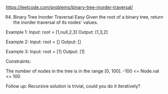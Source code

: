 https://leetcode.com/problems/binary-tree-inorder-traversal/

94. Binary Tree Inorder Traversal
Easy
Given the root of a binary tree, return the inorder traversal of its nodes' values.
 

Example 1:
Input: root = [1,null,2,3]
Output: [1,3,2]

Example 2:
Input: root = []
Output: []

Example 3:
Input: root = [1]
Output: [1]
 

Constraints:

The number of nodes in the tree is in the range [0, 100].
-100 <= Node.val <= 100
 

Follow up: Recursive solution is trivial, could you do it iteratively?
